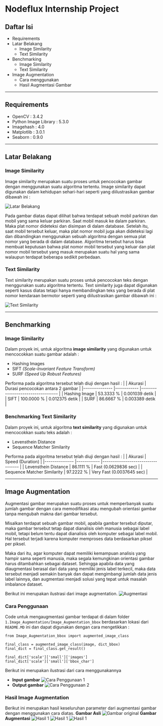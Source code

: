 # Nodeflux Internship Project

## Daftar Isi
- Requirements
- Latar Belakang
    - Image Similarity
    - Text Similarity
- Benchmarking
    - Image Similarity
    - Text Similarity
- Image Augmentation
    - Cara menggunakan
    - Hasil Augmentasi Gambar

-----------

## Requirements
- OpenCV               : 3.4.2
- Python Image Library : 5.3.0
- Imagehash            : 4.0
- Matplotlib           : 3.0.1
- Seaborn              : 0.9.0

-----------

## Latar Belakang
### Image Similarity
Image similarity merupakan suatu proses untuk pencocokan gambar dengan menggunakan suatu algoritma tertentu. Image similarity dapat digunakan dalam kehidupan sehari-hari seperti yang diilustrasikan gambar dibawah ini :

![Latar Belakang](image/latar_belakang.png)

Pada gambar diatas dapat dilihat bahwa terdapat sebuah mobil parkiran dan mobil yang sama keluar parkiran. Saat mobil masuk ke dalam parkiran. Maka plat nomor dideteksi dan disimpan di dalam database. Setelah itu, saat mobil tersebut keluar, maka plat nomor mobil juga akan dideteksi lagi dan dibandingkan menggunakan sebuah algoritma dengan semua plat nomor yang berada di dalam database. Algoritma tersebut harus bisa membuat keputusan bahwa plat nomor mobil tersebut yang keluar dan plat nomor mobil tersebut yang masuk merupakan suatu hal yang sama walaupun terdapat beberapa sedikit perbedaan.

### Text Similarity
Text similarity merupakan suatu proses untuk pencocokan teks dengan menggunakan suatu algoritma tertentu. Text similarity juga dapat digunakan seperti kasus diatas tetapi hanya membandingkan teks yang berada di plat nomor kendaraan bermotor seperti yang diilustrasikan gambar dibawah ini :

![Text Similarity](image/text_similarity.png)

-----------

## Benchmarking
### Image Similarity
Dalam proyek ini, untuk algoritma **image similarity** yang digunakan untuk mencocokkan suatu gambar adalah :
- Hashing Images
- SIFT *(Scale-Invariant Feature Transform)*
- SURF *(Speed Up Robust Features)*

Performa pada algoritma tersebut telah diuji dengan hasil :
|               	| Akurasi    	| Durasi pencocokan antara 2 gambar 	|
|---------------	|------------	|-----------------------------------	|
| Hashing Image 	|  53.3333 % 	|                        0.001039 detik |
| SIFT          	| 100.0000 % 	|                        0.012375 detik |
| SURF          	|  86.6667 % 	|                        0.003389 detik |

### Benchmarking Text Similarity
Dalam proyek ini, untuk algoritma **text similarity** yang digunakan untuk mencocokkan suatu teks adalah :
- Levensthein Distance
- Sequence Matcher Similarity

Performa pada algoritma tersebut telah diuji dengan hasil :
|               	| Akurasi    	| Speed (Duration)	|
|---------------	|------------	|----------------------------------- |
| Levensthein Distance 	|  86.1111 % 	|           Fast (0.0629836 sec) |
| Sequence Matcher Similarity  | 97.2222 % 	|  Very Fast (0.0037645 sec) |

-----------------

## Image Augmentation
Augmentasi gambar merupakan suatu proses untuk memperbanyak suatu jumlah gambar dengan cara memodifikasi atau mengubah orientasi gambar tanpa mengubah makna dari gambar tersebut. 

Misalkan terdapat sebuah gambar mobil, apabila gambar tersebut diputar, maka gambar tersebut tetap dapat dianalisis oleh manusia sebagai label mobil, tetapi belum tentu dapat dianalisis oleh komputer sebagai label mobil. Hal tersebut terjadi karena komputer memproses data berdasarkan piksel per piksel.

Maka dari itu, agar komputer dapat memiliki kemampuan analisis yang hampir sama seperti manusia, maka segala kemungkinan orientasi gambar harus ditambahkan sebagai dataset. Sehingga apabila data yang diaugmentasi berasal  dari data yang memiliki jenis label terkecil, maka data tersebut menjadi semakin banyak dan dapat mengimbangi jumlah data jenis label lainnya, dan augmentasi menjadi solusi yang tepat untuk masalah imbalance dataset.

Berikut ini merupakan ilustrasi dari image augmentation.
![Augmentasi](image/augmentasi.png)


### Cara Penggunaan
Code untuk mengaugmentasi gambar terdapat di dalam folder `1.Image_Augmentation/Image_Augmentation_bbox` berdasarkan lokasi dari `README.MD` ini dan dapat digunakan dengan cara mengetikkan :
```
from Image_Augmentation_bbox import augmented_image_class

final_class = augmented_image_class(image, dict_bbox)
final_dict = final_class.get_result()

final_dict['scale']['small']['images']
final_dict['scale']['small']['bbox_char']
```
Berikut ini merupakan ilustrasi dari cara menggunakannya
- **Input gambar**
![Cara Penggunaan 1](image/augmentasi_cara_menggunakan_1.png)
- **Output gambar**
![Cara Penggunaan 2](image/augmentasi_cara_menggunakan_2.png)


### Hasil Image Augmentation
Berikut ini merupakan hasil keseluruhan parameter dari augmentasi gambar dengan menggunakan cara diatas.
**Gambar Asli**
![Gambar original](image/original.png)
**Gambar Augmentasi**
![Hasil 1](image/bbox_1.png)
![Hasil 1](image/bbox_2.png)
![Hasil 1](image/bbox_3.png)